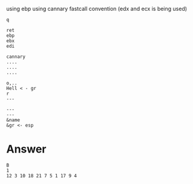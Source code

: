 using ebp
using cannary
fastcall convention (edx and ecx is being used)

```
q

ret
ebp
ebx
edi

cannary
....
....
....

o,..
Hell < - gr
r
---

---
--- 
&name
&gr <- esp
```

# Answer
```
B
1
12 3 10 18 21 7 5 1 17 9 4
```